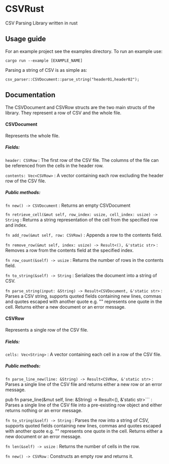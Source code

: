 # CSVRust
CSV Parsing Library written in rust

## Usage guide
For an example project see the examples directory. To run an example use:
```
cargo run --example [EXAMPLE_NAME]
```

Parsing a string of CSV is as simple as:
```
csv_parser::CSVDocument::parse_string("header01,header02");
```

## Documentation
The CSVDocument and CSVRow structs are the two main structs of the library. They represent a row of CSV and the whole file.
#### CSVDocument
Represents the whole file.

##### Fields:

```header: CSVRow``` : The first row of the CSV file. The columns of the file can be referenced from the cells in the header row.

```contents: Vec<CSVRow>``` : A vector containing each row excluding the header row of the CSV file.

##### Public methods:
```fn new() -> CSVDocument``` : Returns an empty CSVDocument

```fn retrieve_cell(&mut self, row_index: usize, cell_index: usize) -> String``` : Returns a string representation of the cell from the specified row and index.

```fn add_row(&mut self, row: CSVRow)``` : Appends a row to the contents field.

```fn remove_row(&mut self, index: usize) -> Result<(), &'static str>``` : Removes a row from the contents field at the specified index.

```fn row_count(&self) -> usize``` : Returns the number of rows in the contents field.

```fn to_string(&self) -> String``` : Serializes the document into a string of CSV.

```fn parse_string(input: &String) -> Result<CSVDocument, &'static str>``` : Parses a CSV string, supports quoted fields containing new lines, commas and quotes escaped with another quote e.g. "" represents one quote in the cell. Returns either a new document or an error message.

#### CSVRow
Represents a single row of the CSV file.

##### Fields:

```cells: Vec<String>``` : A vector containing each cell in a row of the CSV file.

##### Public methods:
```fn parse_line_new(line: &String) -> Result<CSVRow, &'static str>``` : Parses a single line of the CSV file and returns either  a new row or an error message.

pub fn parse_line(&mut self, line: &String) -> Result<(), &'static str>``` : Parses a single line of the CSV file into a pre-existing row object and either returns nothing or an error message.

```fn to_string(&self) -> String``` : Parses the row into a string of CSV, supports quoted fields containing new lines, commas and quotes escaped with another quote e.g. "" represents one quote in the cell. Returns either a new document or an error message.

```fn len(&self) -> usize``` : Returns the number of cells in the row.

```fn new() -> CSVRow``` : Constructs an empty row and returns it.
